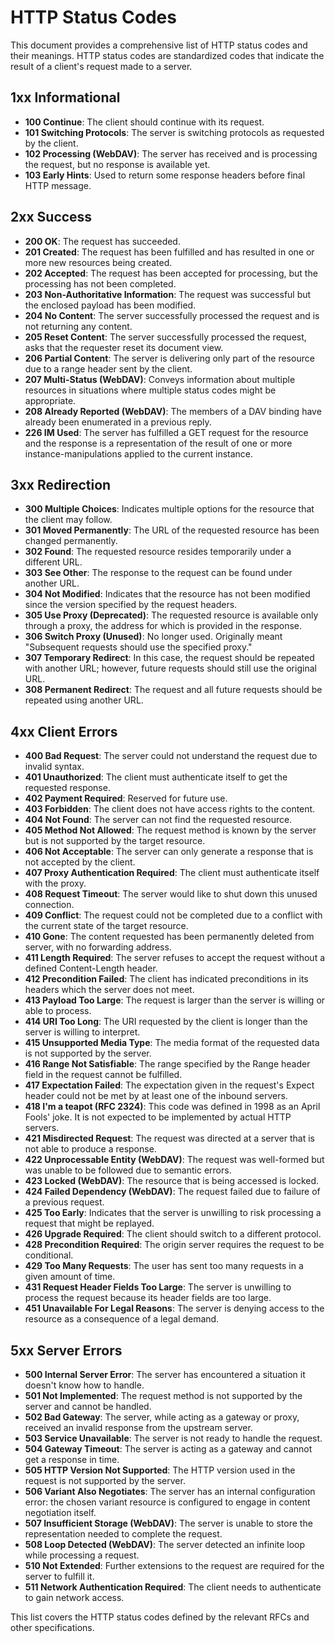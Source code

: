# HTTP Status Codes

This document provides a comprehensive list of HTTP status codes and their meanings. HTTP status codes are standardized codes that indicate the result of a client's request made to a server.

## 1xx Informational
- **100 Continue**: The client should continue with its request.
- **101 Switching Protocols**: The server is switching protocols as requested by the client.
- **102 Processing (WebDAV)**: The server has received and is processing the request, but no response is available yet.
- **103 Early Hints**: Used to return some response headers before final HTTP message.

## 2xx Success
- **200 OK**: The request has succeeded.
- **201 Created**: The request has been fulfilled and has resulted in one or more new resources being created.
- **202 Accepted**: The request has been accepted for processing, but the processing has not been completed.
- **203 Non-Authoritative Information**: The request was successful but the enclosed payload has been modified.
- **204 No Content**: The server successfully processed the request and is not returning any content.
- **205 Reset Content**: The server successfully processed the request, asks that the requester reset its document view.
- **206 Partial Content**: The server is delivering only part of the resource due to a range header sent by the client.
- **207 Multi-Status (WebDAV)**: Conveys information about multiple resources in situations where multiple status codes might be appropriate.
- **208 Already Reported (WebDAV)**: The members of a DAV binding have already been enumerated in a previous reply.
- **226 IM Used**: The server has fulfilled a GET request for the resource and the response is a representation of the result of one or more instance-manipulations applied to the current instance.

## 3xx Redirection
- **300 Multiple Choices**: Indicates multiple options for the resource that the client may follow.
- **301 Moved Permanently**: The URL of the requested resource has been changed permanently.
- **302 Found**: The requested resource resides temporarily under a different URL.
- **303 See Other**: The response to the request can be found under another URL.
- **304 Not Modified**: Indicates that the resource has not been modified since the version specified by the request headers.
- **305 Use Proxy (Deprecated)**: The requested resource is available only through a proxy, the address for which is provided in the response.
- **306 Switch Proxy (Unused)**: No longer used. Originally meant "Subsequent requests should use the specified proxy."
- **307 Temporary Redirect**: In this case, the request should be repeated with another URL; however, future requests should still use the original URL.
- **308 Permanent Redirect**: The request and all future requests should be repeated using another URL.

## 4xx Client Errors
- **400 Bad Request**: The server could not understand the request due to invalid syntax.
- **401 Unauthorized**: The client must authenticate itself to get the requested response.
- **402 Payment Required**: Reserved for future use.
- **403 Forbidden**: The client does not have access rights to the content.
- **404 Not Found**: The server can not find the requested resource.
- **405 Method Not Allowed**: The request method is known by the server but is not supported by the target resource.
- **406 Not Acceptable**: The server can only generate a response that is not accepted by the client.
- **407 Proxy Authentication Required**: The client must authenticate itself with the proxy.
- **408 Request Timeout**: The server would like to shut down this unused connection.
- **409 Conflict**: The request could not be completed due to a conflict with the current state of the target resource.
- **410 Gone**: The content requested has been permanently deleted from server, with no forwarding address.
- **411 Length Required**: The server refuses to accept the request without a defined Content-Length header.
- **412 Precondition Failed**: The client has indicated preconditions in its headers which the server does not meet.
- **413 Payload Too Large**: The request is larger than the server is willing or able to process.
- **414 URI Too Long**: The URI requested by the client is longer than the server is willing to interpret.
- **415 Unsupported Media Type**: The media format of the requested data is not supported by the server.
- **416 Range Not Satisfiable**: The range specified by the Range header field in the request cannot be fulfilled.
- **417 Expectation Failed**: The expectation given in the request's Expect header could not be met by at least one of the inbound servers.
- **418 I'm a teapot (RFC 2324)**: This code was defined in 1998 as an April Fools' joke. It is not expected to be implemented by actual HTTP servers.
- **421 Misdirected Request**: The request was directed at a server that is not able to produce a response.
- **422 Unprocessable Entity (WebDAV)**: The request was well-formed but was unable to be followed due to semantic errors.
- **423 Locked (WebDAV)**: The resource that is being accessed is locked.
- **424 Failed Dependency (WebDAV)**: The request failed due to failure of a previous request.
- **425 Too Early**: Indicates that the server is unwilling to risk processing a request that might be replayed.
- **426 Upgrade Required**: The client should switch to a different protocol.
- **428 Precondition Required**: The origin server requires the request to be conditional.
- **429 Too Many Requests**: The user has sent too many requests in a given amount of time.
- **431 Request Header Fields Too Large**: The server is unwilling to process the request because its header fields are too large.
- **451 Unavailable For Legal Reasons**: The server is denying access to the resource as a consequence of a legal demand.

## 5xx Server Errors
- **500 Internal Server Error**: The server has encountered a situation it doesn't know how to handle.
- **501 Not Implemented**: The request method is not supported by the server and cannot be handled.
- **502 Bad Gateway**: The server, while acting as a gateway or proxy, received an invalid response from the upstream server.
- **503 Service Unavailable**: The server is not ready to handle the request.
- **504 Gateway Timeout**: The server is acting as a gateway and cannot get a response in time.
- **505 HTTP Version Not Supported**: The HTTP version used in the request is not supported by the server.
- **506 Variant Also Negotiates**: The server has an internal configuration error: the chosen variant resource is configured to engage in content negotiation itself.
- **507 Insufficient Storage (WebDAV)**: The server is unable to store the representation needed to complete the request.
- **508 Loop Detected (WebDAV)**: The server detected an infinite loop while processing a request.
- **510 Not Extended**: Further extensions to the request are required for the server to fulfill it.
- **511 Network Authentication Required**: The client needs to authenticate to gain network access.

This list covers the HTTP status codes defined by the relevant RFCs and other specifications.
